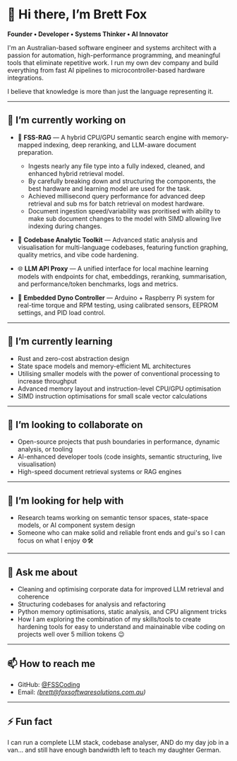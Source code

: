 # 👋 Hi there, I’m Brett Fox

**Founder • Developer • Systems Thinker • AI Innovator**

I'm an Australian-based software engineer and systems architect with a passion for automation, high-performance programming, and meaningful tools that eliminate repetitive work. I run my own dev company and build everything from fast AI pipelines to microcontroller-based hardware integrations.

I believe that knowledge is more than just the language representing it.

---

## 🔭 I’m currently working on

- 🧠 **FSS-RAG** — A hybrid CPU/GPU semantic search engine with memory-mapped indexing, deep reranking, and LLM-aware document preparation.  
  - Ingests nearly any file type into a fully indexed, cleaned, and enhanced hybrid retrieval model.
  - By carefully breaking down and structuring the components, the best hardware and learning model are used for the task.
  - Achieved millisecond query performance for advanced deep retrieval and sub ms for batch retrieval on modest hardware.
  - Document ingestion speed/variability was proritised with ability to make sub document changes to the model with SIMD allowing live indexing during changes.
  
- 🧰 **Codebase Analytic Toolkit** — Advanced static analysis and visualisation for multi-language codebases, featuring function graphing, quality metrics, and vibe code hardening.

- 🌐 **LLM API Proxy** — A unified interface for local machine learning models with endpoints for chat, embeddings, reranking, summarisation, and performance/token benchmarks, logs and metrics.

- 🧪 **Embedded Dyno Controller** — Arduino + Raspberry Pi system for real-time torque and RPM testing, using calibrated sensors, EEPROM settings, and PID load control.

---

## 🌱 I’m currently learning

- Rust and zero-cost abstraction design  
- State space models and memory-efficient ML architectures
- Utilising smaller models with the power of conventional processing to increase throughput
- Advanced memory layout and instruction-level CPU/GPU optimisation
- SIMD instruction optimisations for small scale vector calculations

---

## 👯 I’m looking to collaborate on

- Open-source projects that push boundaries in performance, dynamic analysis, or tooling  
- AI-enhanced developer tools (code insights, semantic structuring, live visualisation)  
- High-speed document retrieval systems or RAG engines

---

## 🤔 I’m looking for help with

- Research teams working on semantic tensor spaces, state-space models, or AI component system design  
- Someone who can make solid and reliable front ends and gui's so I can focus on what I enjoy ⚙️🛠️

---

## 💬 Ask me about

- Cleaning and optimising corporate data for improved LLM retrieval and coherence
- Structuring codebases for analysis and refactoring  
- Python memory optimisations, static analysis, and CPU alignment tricks  
- How I am exploring the combination of my skills/tools to create hardening tools for easy to
  understand and mainainable vibe coding on projects well over 5 million tokens 😉

---

## 📫 How to reach me

- GitHub: [@FSSCoding](https://github.com/FSSCoding)  
- Email: *(brett@foxsoftwaresolutions.com.au)*  

---

## ⚡ Fun fact

I can run a complete LLM stack, codebase analyser, AND do my day job in a van… and still have enough bandwidth left to teach my daughter German.


